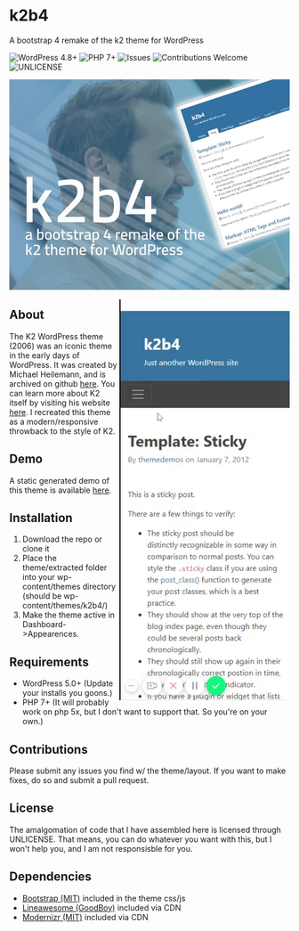 # k2b4
A bootstrap 4 remake of the k2 theme for WordPress

![WordPress 4.8+](https://img.shields.io/badge/WordPress-4.8%2B-blue.svg)
![PHP 7+](https://img.shields.io/badge/PHP-7%2B-blueviolet.svg)
![Issues](https://img.shields.io/github/issues/mrpatg/k2b4.svg)
![Contributions Welcome](https://img.shields.io/badge/contributions-welcome-orange.svg)
![UNLICENSE](https://img.shields.io/badge/license-UNLICENSE-blue.svg)


![k2b4 screenshot](https://github.com/mrpatg/k2b4/blob/master/screenshot.jpg)

<img src="https://github.com/mrpatg/k2b4/blob/master/mobile_menu.gif" align="right" alt="mobile menu animation">

## About

The K2 WordPress theme (2006) was an iconic theme in the early days of WordPress. It was created by Michael Heilemann, and is archived on github [here](https://github.com/Heilemann/k2-for-wordpress). You can learn more about K2 itself by visiting his website [here](http://binarybonsai.com/getk2). I recreated this theme as a modern/responsive throwback to the style of K2.

## Demo

 A static generated demo of this theme is available [here](https://mrpatg.github.io/k2b4demo/). 

## Installation

1. Download the repo or clone it
2. Place the theme/extracted folder into your wp-content/themes directory (should be wp-content/themes/k2b4/)
3. Make the theme active in Dashboard->Appearences. 

## Requirements

* WordPress 5.0+ (Update your installs you goons.)
* PHP 7+ (It will probably work on php 5x, but I don't want to support that. So you're on your own.)

## Contributions

Please submit any issues you find w/ the theme/layout. If you want to make fixes, do so and submit a pull request.

## License

The amalgomation of code that I have assembled here is licensed through UNLICENSE. That means, you can do whatever you want with this, but I won't help you, and I am not responsisble for you.

## Dependencies



* <a href="https://github.com/twbs/bootstrap">Bootstrap (MIT)</a> included in the theme css/js
* <a href="https://github.com/icons8/line-awesome">Lineawesome (GoodBoy)</a> included via CDN
* <a href="https://github.com/modernizr/modernizr">Modernizr (MIT)</a> included via CDN

